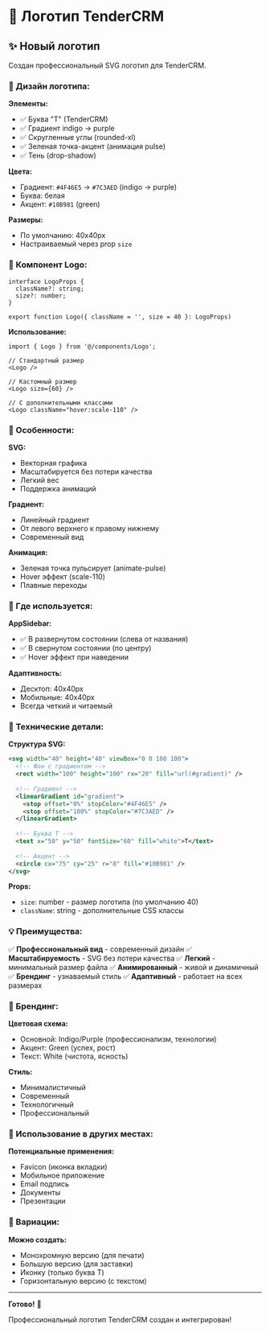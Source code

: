 # 🎨 Логотип TenderCRM

## ✨ Новый логотип

Создан профессиональный SVG логотип для TenderCRM.

### 🎯 Дизайн логотипа:

**Элементы:**
- ✅ Буква "T" (TenderCRM)
- ✅ Градиент indigo → purple
- ✅ Скругленные углы (rounded-xl)
- ✅ Зеленая точка-акцент (анимация pulse)
- ✅ Тень (drop-shadow)

**Цвета:**
- Градиент: `#4F46E5` → `#7C3AED` (indigo → purple)
- Буква: белая
- Акцент: `#10B981` (green)

**Размеры:**
- По умолчанию: 40x40px
- Настраиваемый через prop `size`

### 📝 Компонент Logo:

```tsx
interface LogoProps {
  className?: string;
  size?: number;
}

export function Logo({ className = '', size = 40 }: LogoProps)
```

**Использование:**
```tsx
import { Logo } from '@/components/Logo';

// Стандартный размер
<Logo />

// Кастомный размер
<Logo size={60} />

// С дополнительными классами
<Logo className="hover:scale-110" />
```

### 🎨 Особенности:

**SVG:**
- Векторная графика
- Масштабируется без потери качества
- Легкий вес
- Поддержка анимаций

**Градиент:**
- Линейный градиент
- От левого верхнего к правому нижнему
- Современный вид

**Анимация:**
- Зеленая точка пульсирует (animate-pulse)
- Hover эффект (scale-110)
- Плавные переходы

### 📍 Где используется:

**AppSidebar:**
- ✅ В развернутом состоянии (слева от названия)
- ✅ В свернутом состоянии (по центру)
- ✅ Hover эффект при наведении

**Адаптивность:**
- Десктоп: 40x40px
- Мобильные: 40x40px
- Всегда четкий и читаемый

### 🔧 Технические детали:

**Структура SVG:**
```svg
<svg width="40" height="40" viewBox="0 0 100 100">
  <!-- Фон с градиентом -->
  <rect width="100" height="100" rx="20" fill="url(#gradient)" />
  
  <!-- Градиент -->
  <linearGradient id="gradient">
    <stop offset="0%" stopColor="#4F46E5" />
    <stop offset="100%" stopColor="#7C3AED" />
  </linearGradient>
  
  <!-- Буква T -->
  <text x="50" y="50" fontSize="60" fill="white">T</text>
  
  <!-- Акцент -->
  <circle cx="75" cy="25" r="8" fill="#10B981" />
</svg>
```

**Props:**
- `size`: number - размер логотипа (по умолчанию 40)
- `className`: string - дополнительные CSS классы

### 💡 Преимущества:

✅ **Профессиональный вид** - современный дизайн
✅ **Масштабируемость** - SVG без потери качества
✅ **Легкий** - минимальный размер файла
✅ **Анимированный** - живой и динамичный
✅ **Брендинг** - узнаваемый стиль
✅ **Адаптивный** - работает на всех размерах

### 🎯 Брендинг:

**Цветовая схема:**
- Основной: Indigo/Purple (профессионализм, технологии)
- Акцент: Green (успех, рост)
- Текст: White (чистота, ясность)

**Стиль:**
- Минималистичный
- Современный
- Технологичный
- Профессиональный

### 📱 Использование в других местах:

**Потенциальные применения:**
- Favicon (иконка вкладки)
- Мобильное приложение
- Email подпись
- Документы
- Презентации

### 🔄 Вариации:

**Можно создать:**
- Монохромную версию (для печати)
- Большую версию (для заставки)
- Иконку (только буква T)
- Горизонтальную версию (с текстом)

---

**Готово!** 🎉

Профессиональный логотип TenderCRM создан и интегрирован!
